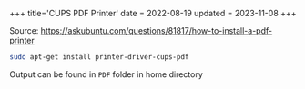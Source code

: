 +++
title='CUPS PDF Printer'
date = 2022-08-19
updated = 2023-11-08
+++

Source: <https://askubuntu.com/questions/81817/how-to-install-a-pdf-printer>

```sh
sudo apt-get install printer-driver-cups-pdf
```

Output can be found in `PDF` folder in home directory